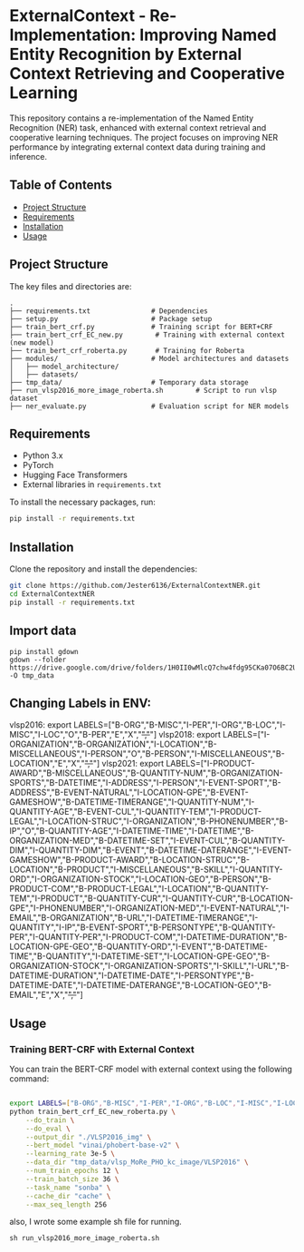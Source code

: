 # ExternalContext - Re-Implementation: Improving Named Entity Recognition by External Context Retrieving and Cooperative Learning

This repository contains a re-implementation of the Named Entity Recognition (NER) task, enhanced with external context retrieval and cooperative learning techniques. The project focuses on improving NER performance by integrating external context data during training and inference.

## Table of Contents
- [Project Structure](#project-structure)
- [Requirements](#requirements)
- [Installation](#installation)
- [Usage](#usage)

## Project Structure

The key files and directories are:

```
.
├── requirements.txt               # Dependencies
├── setup.py                       # Package setup
├── train_bert_crf.py              # Training script for BERT+CRF
├── train_bert_crf_EC_new.py        # Training with external context (new model)
├── train_bert_crf_roberta.py       # Training for Roberta
├── modules/                       # Model architectures and datasets
│   ├── model_architecture/
│   ├── datasets/
├── tmp_data/                      # Temporary data storage
├── run_vlsp2016_more_image_roberta.sh        # Script to run vlsp dataset
├── ner_evaluate.py                # Evaluation script for NER models
```

## Requirements

- Python 3.x
- PyTorch
- Hugging Face Transformers
- External libraries in `requirements.txt`

To install the necessary packages, run:

```bash
pip install -r requirements.txt
```

## Installation

Clone the repository and install the dependencies:

```bash
git clone https://github.com/Jester6136/ExternalContextNER.git
cd ExternalContextNER
pip install -r requirements.txt
```

## Import data 

```
pip install gdown
gdown --folder https://drive.google.com/drive/folders/1H0II0wMlcQ7chw4fdg95CKa07O6BC2U5 -O tmp_data
```



## Changing Labels in ENV:
   vlsp2016: export  LABELS=["B-ORG","B-MISC","I-PER","I-ORG","B-LOC","I-MISC","I-LOC","O","B-PER","E","X","<s>","</s>"]
   vlsp2018: export  LABELS=["I-ORGANIZATION","B-ORGANIZATION","I-LOCATION","B-MISCELLANEOUS","I-PERSON","O","B-PERSON","I-MISCELLANEOUS","B-LOCATION","E","X","<s>","</s>"]
   vlsp2021: export  LABELS=["I-PRODUCT-AWARD","B-MISCELLANEOUS","B-QUANTITY-NUM","B-ORGANIZATION-SPORTS","B-DATETIME","I-ADDRESS","I-PERSON","I-EVENT-SPORT","B-ADDRESS","B-EVENT-NATURAL","I-LOCATION-GPE","B-EVENT-GAMESHOW","B-DATETIME-TIMERANGE","I-QUANTITY-NUM","I-QUANTITY-AGE","B-EVENT-CUL","I-QUANTITY-TEM","I-PRODUCT-LEGAL","I-LOCATION-STRUC","I-ORGANIZATION","B-PHONENUMBER","B-IP","O","B-QUANTITY-AGE","I-DATETIME-TIME","I-DATETIME","B-ORGANIZATION-MED","B-DATETIME-SET","I-EVENT-CUL","B-QUANTITY-DIM","I-QUANTITY-DIM","B-EVENT","B-DATETIME-DATERANGE","I-EVENT-GAMESHOW","B-PRODUCT-AWARD","B-LOCATION-STRUC","B-LOCATION","B-PRODUCT","I-MISCELLANEOUS","B-SKILL","I-QUANTITY-ORD","I-ORGANIZATION-STOCK","I-LOCATION-GEO","B-PERSON","B-PRODUCT-COM","B-PRODUCT-LEGAL","I-LOCATION","B-QUANTITY-TEM","I-PRODUCT","B-QUANTITY-CUR","I-QUANTITY-CUR","B-LOCATION-GPE","I-PHONENUMBER","I-ORGANIZATION-MED","I-EVENT-NATURAL","I-EMAIL","B-ORGANIZATION","B-URL","I-DATETIME-TIMERANGE","I-QUANTITY","I-IP","B-EVENT-SPORT","B-PERSONTYPE","B-QUANTITY-PER","I-QUANTITY-PER","I-PRODUCT-COM","I-DATETIME-DURATION","B-LOCATION-GPE-GEO","B-QUANTITY-ORD","I-EVENT","B-DATETIME-TIME","B-QUANTITY","I-DATETIME-SET","I-LOCATION-GPE-GEO","B-ORGANIZATION-STOCK","I-ORGANIZATION-SPORTS","I-SKILL","I-URL","B-DATETIME-DURATION","I-DATETIME-DATE","I-PERSONTYPE","B-DATETIME-DATE","I-DATETIME-DATERANGE","B-LOCATION-GEO","B-EMAIL","E","X","<s>","</s>"]

## Usage

### Training BERT-CRF with External Context

You can train the BERT-CRF model with external context using the following command:

```bash

export LABELS=["B-ORG","B-MISC","I-PER","I-ORG","B-LOC","I-MISC","I-LOC","O","B-PER","E","X","<s>","</s>"]
python train_bert_crf_EC_new_roberta.py \
    --do_train \
    --do_eval \
    --output_dir "./VLSP2016_img" \
    --bert_model "vinai/phobert-base-v2" \
    --learning_rate 3e-5 \
    --data_dir "tmp_data/vlsp_MoRe_PHO_kc_image/VLSP2016" \
    --num_train_epochs 12 \
    --train_batch_size 36 \
    --task_name "sonba" \
    --cache_dir "cache" \
    --max_seq_length 256
```

also, I wrote some example sh file for running.
```
sh run_vlsp2016_more_image_roberta.sh
```
